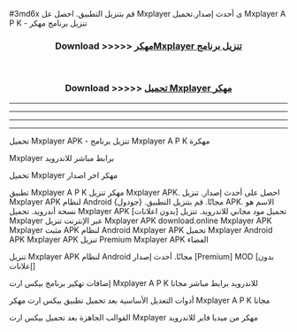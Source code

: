 #3md6x قم بتنزيل التطبيق. احصل عل Mxplayer  ى أحدث إصدار.تحميل Mxplayer  A P K - تنزيل برنامج مهكر



<div align="center">
<h3>Download >>>>> <a href="https://ar-sites.web.app/?ar= Mxplayer ">مهكرMxplayer  تنزيل برنامج</a></h3><br>

<h3>Download >>>>> <a href="https://ar-sites.web.app/?ar= Mxplayer ">تحميل Mxplayer  مهكر</a></h3>
</div>


----------------------------------------------------------

----------------------------------------------------------

----------------------------------------------------------

----------------------------------------------------------


تحميل Mxplayer  APK - تنزيل برنامج Mxplayer  A P K مهكرة

Mxplayer  برابط مباشر للاندرويد

تحميل Mxplayer  مهكر اخر اصدار

تطبيق Mxplayer  A P K مهكر
تنزيل Mxplayer  APK. احصل على أحدث إصدار.
تنزيل Mxplayer  APK لنظام Android مجانًا.
قم بتنزيل التطبيق. {جودول} APK. الاسم هو نسخة أندرويد.
تحميل Mxplayer  APK [بدون اعلانات]
تحميل مود مجاني للاندرويد.
تنزيل Mxplayer  عبر الإنترنت
تنزيل Mxplayer  APK
download.online Mxplayer  APK
Mxplayer  مثبت APK لنظام Android
Mxplayer  APK
تحميل Mxplayer  Android APK
Mxplayer  APK تنزيل Premium
Mxplayer  APK الفضاء

تنزيل Mxplayer  APK لنظام Android مجانًا. أحدث إصدار [Premium] MOD [بدون إعلانات]

إضافات تهكير برنامج بيكس ارت Mxplayer  A P K للاندرويد برابط مباشر مجانا

أدوات التعديل الأساسية بعد تحميل تطبيق بيكس ارت مهكر Mxplayer  A P K مجانا

القوالب الجاهزة بعد تحميل بيكس ارت Mxplayer  مهكر من ميديا فاير للاندرويد



